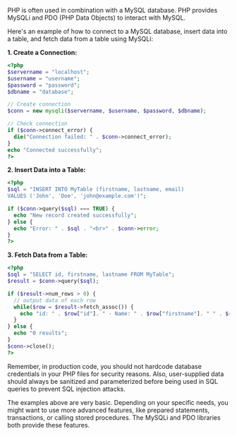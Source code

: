 PHP is often used in combination with a MySQL database. PHP provides MySQLi and PDO (PHP Data Objects) to interact with MySQL.

Here's an example of how to connect to a MySQL database, insert data into a table, and fetch data from a table using MySQLi:

**1. Create a Connection:**

```php
<?php
$servername = "localhost";
$username = "username";
$password = "password";
$dbname = "database";

// Create connection
$conn = new mysqli($servername, $username, $password, $dbname);

// Check connection
if ($conn->connect_error) {
  die("Connection failed: " . $conn->connect_error);
}
echo "Connected successfully";
?>
```

**2. Insert Data into a Table:**

```php
<?php
$sql = "INSERT INTO MyTable (firstname, lastname, email)
VALUES ('John', 'Doe', 'john@example.com')";

if ($conn->query($sql) === TRUE) {
  echo "New record created successfully";
} else {
  echo "Error: " . $sql . "<br>" . $conn->error;
}
?>
```

**3. Fetch Data from a Table:**

```php
<?php
$sql = "SELECT id, firstname, lastname FROM MyTable";
$result = $conn->query($sql);

if ($result->num_rows > 0) {
  // output data of each row
  while($row = $result->fetch_assoc()) {
    echo "id: " . $row["id"]. " - Name: " . $row["firstname"]. " " . $row["lastname"]. "<br>";
  }
} else {
  echo "0 results";
}
$conn->close();
?>
```

Remember, in production code, you should not hardcode database credentials in your PHP files for security reasons. Also, user-supplied data should always be sanitized and parameterized before being used in SQL queries to prevent SQL injection attacks.

The examples above are very basic. Depending on your specific needs, you might want to use more advanced features, like prepared statements, transactions, or calling stored procedures. The MySQLi and PDO libraries both provide these features.